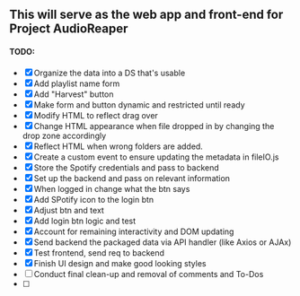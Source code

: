This will serve as the web app and front-end for Project AudioReaper
---

#### TODO: 

- [X] Organize the data into a DS that's usable
- [X] Add playlist name form
- [X] Add "Harvest" button
- [X] Make form and button dynamic and restricted until ready
- [X] Modify HTML to reflect drag over
- [X] Change HTML appearance when file dropped in by changing the drop zone accordingly
- [X] Reflect HTML when wrong folders are added.
- [X] Create a custom event to ensure updating the metadata in fileIO.js
- [X] Store the Spotify credentials and pass to backend
- [X] Set up the backend and pass on relevant information
- [X] When logged in change what the btn says
- [X] Add SPotify icon to the login btn
- [X] Adjust btn and text
- [X] Add login btn logic and test
- [X] Account for remaining interactivity and DOM updating
- [X] Send backend the packaged data via API handler (like Axios or AJAx)
- [X] Test frontend, send req to backend
- [X] Finish UI design and make good looking styles
- [ ] Conduct final clean-up and removal of comments and To-Dos
- [ ] 